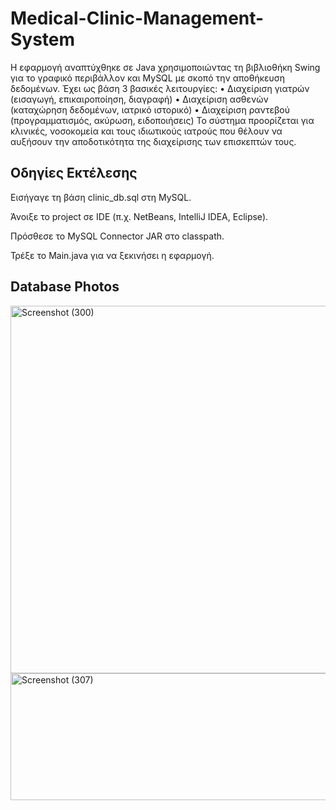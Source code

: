 # Medical-Clinic-Management-System
Η εφαρμογή αναπτύχθηκε σε Java χρησιμοποιώντας τη βιβλιοθήκη Swing για το γραφικό περιβάλλον και MySQL με σκοπό την αποθήκευση δεδομένων. Έχει ως βάση 3 βασικές λειτουργίες:
•
Διαχείριση γιατρών (εισαγωγή, επικαιροποίηση, διαγραφή)
•
Διαχείριση ασθενών (καταχώρηση δεδομένων, ιατρικό ιστορικό)
•
Διαχείριση ραντεβού (προγραμματισμός, ακύρωση, ειδοποιήσεις)
Το σύστημα προορίζεται για κλινικές, νοσοκομεία και τους ιδιωτικούς ιατρούς που θέλουν να αυξήσουν την αποδοτικότητα της διαχείρισης των επισκεπτών τους.

## Οδηγίες Εκτέλεσης

Εισήγαγε τη βάση clinic_db.sql στη MySQL.

Άνοιξε το project σε IDE (π.χ. NetBeans, IntelliJ IDEA, Eclipse).

Πρόσθεσε το MySQL Connector JAR στο classpath.

Τρέξε το Main.java για να ξεκινήσει η εφαρμογή.

## Database Photos
<img width="557" height="588" alt="Screenshot (300)" src="https://github.com/user-attachments/assets/aaa12830-7844-4e45-8a0f-bed1822680e7" />
<img width="582" height="203" alt="Screenshot (307)" src="https://github.com/user-attachments/assets/c8bda4a0-18b1-4af7-8d8e-35efab2bcd07" />


